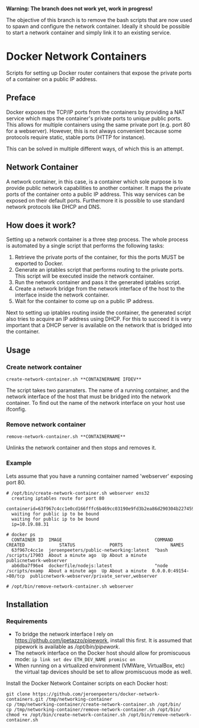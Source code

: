**Warning: The branch does not work yet, work in progress!**

The objective of this branch is to remove the bash scripts that are now used to spawn and configure the network container.
Ideally it should be possible to start a network container and simply link it to an existing service.

Docker Network Containers
===========================

Scripts for setting up Docker router containers that expose the private ports of a container on a public IP address.

Preface
--------
Docker exposes the TCP/IP ports from the containers by providing a NAT service which maps the container's private ports to unique public ports. This allows for multiple containers using the same private port (e.g. port 80 for a webserver).
However, this is not always convenient because some protocols require static, stable ports (HTTP for instance).

This can be solved in multiple different ways, of which this is an attempt.

Network Container
-----------------
A network container, in this case, is a container which sole purpose is to provide public network capabilities to another container. It maps the private ports of the container onto a public IP address. This way services can be exposed on their default ports. Furthermore it is possible to use standard network protocols like DHCP and DNS.

How does it work?
-----------------
Setting up a network container is a three step process. The whole process is automated by a single script that performs the following tasks:

  1. Retrieve the private ports of the container, for this the ports MUST be exported to Docker.
  2. Generate an iptables script that performs routing to the private ports. This script will be executed inside the network container.
  3. Run the network container and pass it the generated iptables script.
  4. Create a network bridge from the network interface of the host to the interface inside the network container.
  5. Wait for the container to come up on a public IP address.

Next to setting up iptables routing inside the container, the generated script also tries to acquire an IP address using DHCP. For this to succeed it is very important that a DHCP server is available on the network that is bridged into the container.

Usage
-----

### Create network container
`create-network-container.sh **CONTAINERNAME IFDEV**`

The script takes two paramaters. The name of a running container, and the network interface of the host that must be bridged into the network container. To find out the name of the network interface on your host use ifconfig.

### Remove network container
`remove-network-container.sh **CONTAINERNAME**`

Unlinks the network container and then stops and removes it.

### Example
Lets assume that you have a running container named 'webserver' exposing port 80.

    # /opt/bin/create-network-container.sh webserver ens32
      creating iptables route for port 80
      containerid=63f967c4cc1e0cd166fffc6b469cc03190e9fd3b2ea86d290304b227459f5202
      waiting for public ip to be bound
      waiting for public ip to be bound
      ip=10.19.88.31

    # docker ps
      CONTAINER ID  IMAGE                                   COMMAND               CREATED             STATUS             PORTS                  NAMES
      63f967c4cc1e  jeroenpeeters/public-networking:latest  "bash /scripts/17903  About a minute ago  Up About a minute                         publicnetwork-webserver
      ab6dba7f96e4  dockerfile/nodejs:latest                "node /scripts/examp  About a minute ago  Up About a minute  0.0.0.0:49154->80/tcp  publicnetwork-webserver/private_server,webserver

    # /opt/bin/remove-network-container.sh webserver

Installation
------------

### Requirements

  - To bridge the network interface I rely on https://github.com/jpetazzo/pipework, install this first. It is assumed that pipework is available as */opt/bin/pipework*.
  - The network interface on the Docker host should allow for promiscuous mode: `ip link set dev ETH_DEV_NAME promisc on`
  - When running on a virtualized environment (VMWare, VirtualBox, etc) the virtual tap devices should be set to allow promiscuous mode as well.

Install the Docker Network Container scripts on each Docker host:

    git clone https://github.com/jeroenpeeters/docker-network-containers.git /tmp/networking-container
    cp /tmp/networking-container/create-network-container.sh /opt/bin/
    cp /tmp/networking-container/remove-network-container.sh /opt/bin/
    chmod +x /opt/bin/create-network-container.sh /opt/bin/remove-network-container.sh
